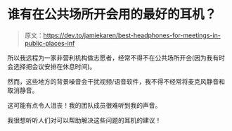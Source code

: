 # 谁有在公共场所开会用的最好的耳机？

> 原文：<https://dev.to/jamiekaren/best-headphones-for-meetings-in-public-places-inf>

所以我远程为一家非营利机构做志愿者，经常不得不在公共场所开会(因为我有时会选择把会议安排在休息时间)。

然而，这些地方的背景噪音会干扰视频/语音软件，我不得不经常将麦克风静音和取消静音。

这可能有点令人沮丧！我的团队成员很难听到我的声音。

我很想听听人们对可以帮助解决这些问题的耳机的建议！